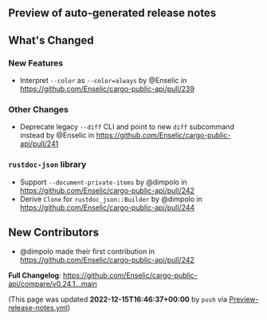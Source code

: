 ## Preview of auto-generated release notes
<!-- Release notes generated using configuration in .github/release.yml at main -->

## What's Changed
### New Features
* Interpret `--color` as `--color=always` by @Enselic in https://github.com/Enselic/cargo-public-api/pull/239
### Other Changes
* Deprecate legacy `--diff` CLI and point to new `diff` subcommand instead by @Enselic in https://github.com/Enselic/cargo-public-api/pull/241
### `rustdoc-json` library
* Support `--document-private-items` by @dimpolo in https://github.com/Enselic/cargo-public-api/pull/242
* Derive `Clone` for `rustdoc_json::Builder` by @dimpolo in https://github.com/Enselic/cargo-public-api/pull/244

## New Contributors
* @dimpolo made their first contribution in https://github.com/Enselic/cargo-public-api/pull/242

**Full Changelog**: https://github.com/Enselic/cargo-public-api/compare/v0.24.1...main


(This page was updated **2022-12-15T16:46:37+00:00** by `push` via [Preview-release-notes.yml](https://github.com/Enselic/cargo-public-api/actions/runs/3706131062))
